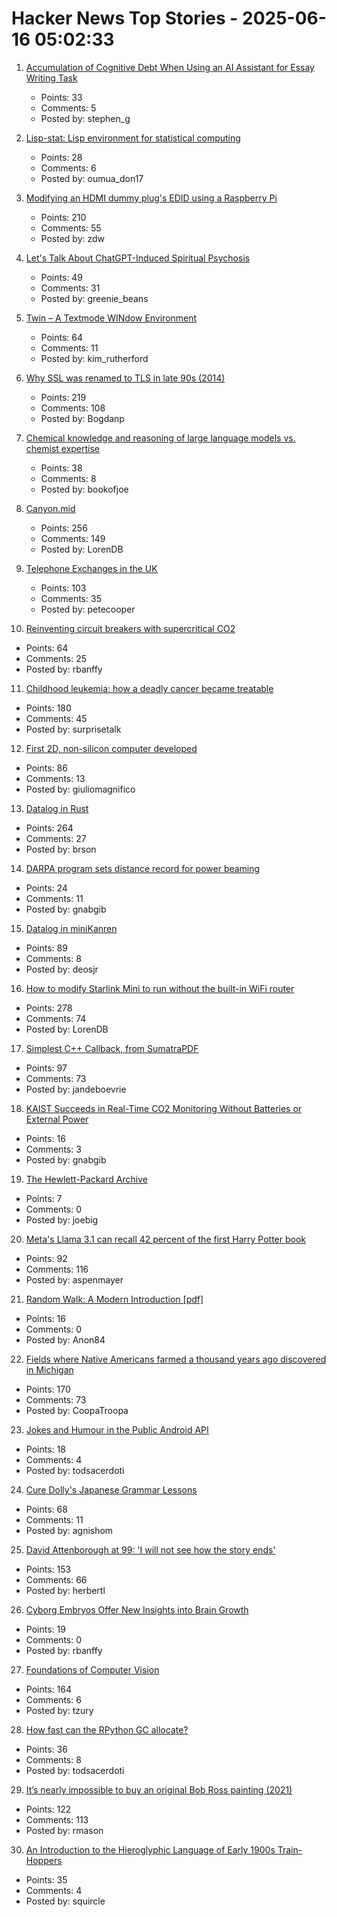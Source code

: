 # Hacker News Top Stories - 2025-06-16 05:02:33

1. [Accumulation of Cognitive Debt When Using an AI Assistant for Essay Writing Task](https://arxiv.org/abs/2506.08872)
   - Points: 33
   - Comments: 5
   - Posted by: stephen_g

2. [Lisp-stat: Lisp environment for statistical computing](https://lisp-stat.dev/about/)
   - Points: 28
   - Comments: 6
   - Posted by: oumua_don17

3. [Modifying an HDMI dummy plug's EDID using a Raspberry Pi](https://www.downtowndougbrown.com/2025/06/modifying-an-hdmi-dummy-plugs-edid-using-a-raspberry-pi/)
   - Points: 210
   - Comments: 55
   - Posted by: zdw

4. [Let's Talk About ChatGPT-Induced Spiritual Psychosis](https://default.blog/p/lets-talk-about-chatgpt-induced-spiritual)
   - Points: 49
   - Comments: 31
   - Posted by: greenie_beans

5. [Twin – A Textmode WINdow Environment](https://github.com/cosmos72/twin)
   - Points: 64
   - Comments: 11
   - Posted by: kim_rutherford

6. [Why SSL was renamed to TLS in late 90s (2014)](https://tim.dierks.org/2014/05/security-standards-and-name-changes-in.html)
   - Points: 219
   - Comments: 108
   - Posted by: Bogdanp

7. [Chemical knowledge and reasoning of large language models vs. chemist expertise](https://www.nature.com/articles/s41557-025-01815-x)
   - Points: 38
   - Comments: 8
   - Posted by: bookofjoe

8. [Canyon.mid](https://canyonmid.com/)
   - Points: 256
   - Comments: 149
   - Posted by: LorenDB

9. [Telephone Exchanges in the UK](https://telephone-exchanges.org.uk/)
   - Points: 103
   - Comments: 35
   - Posted by: petecooper

10. [Reinventing circuit breakers with supercritical CO2](https://spectrum.ieee.org/sf6-gas-replacement)
   - Points: 64
   - Comments: 25
   - Posted by: rbanffy

11. [Childhood leukemia: how a deadly cancer became treatable](https://ourworldindata.org/childhood-leukemia-treatment-history)
   - Points: 180
   - Comments: 45
   - Posted by: surprisetalk

12. [First 2D, non-silicon computer developed](https://www.psu.edu/news/research/story/worlds-first-2d-non-silicon-computer-developed)
   - Points: 86
   - Comments: 13
   - Posted by: giuliomagnifico

13. [Datalog in Rust](https://github.com/frankmcsherry/blog/blob/master/posts/2025-06-03.md)
   - Points: 264
   - Comments: 27
   - Posted by: brson

14. [DARPA program sets distance record for power beaming](https://www.darpa.mil/news/2025/darpa-program-distance-record-power-beaming)
   - Points: 24
   - Comments: 11
   - Posted by: gnabgib

15. [Datalog in miniKanren](https://deosjr.github.io/dynamicland/datalog.html)
   - Points: 89
   - Comments: 8
   - Posted by: deosjr

16. [How to modify Starlink Mini to run without the built-in WiFi router](https://olegkutkov.me/2025/06/15/how-to-modify-starlink-mini-to-run-without-the-built-in-wifi-router/)
   - Points: 278
   - Comments: 74
   - Posted by: LorenDB

17. [Simplest C++ Callback, from SumatraPDF](https://blog.kowalczyk.info/a-stsj/simplest-c-callback-from-sumatrapdf.html)
   - Points: 97
   - Comments: 73
   - Posted by: jandeboevrie

18. [KAIST Succeeds in Real-Time CO2 Monitoring Without Batteries or External Power](https://news.kaist.ac.kr/newsen/html/news/?mode=V&mng_no=47450)
   - Points: 16
   - Comments: 3
   - Posted by: gnabgib

19. [The Hewlett-Packard Archive](https://hparchive.com)
   - Points: 7
   - Comments: 0
   - Posted by: joebig

20. [Meta's Llama 3.1 can recall 42 percent of the first Harry Potter book](https://www.understandingai.org/p/metas-llama-31-can-recall-42-percent)
   - Points: 92
   - Comments: 116
   - Posted by: aspenmayer

21. [Random Walk: A Modern Introduction [pdf]](https://www.math.uchicago.edu/~lawler/srwbook.pdf)
   - Points: 16
   - Comments: 0
   - Posted by: Anon84

22. [Fields where Native Americans farmed a thousand years ago discovered in Michigan](https://www.smithsonianmag.com/smart-news/massive-field-where-native-american-farmers-grew-corn-beans-and-squash-1000-years-ago-discovered-in-michigan-180986758/)
   - Points: 170
   - Comments: 73
   - Posted by: CoopaTroopa

23. [Jokes and Humour in the Public Android API](https://voxelmanip.se/2025/06/14/jokes-and-humour-in-the-public-android-api/)
   - Points: 18
   - Comments: 4
   - Posted by: todsacerdoti

24. [Cure Dolly's Japanese Grammar Lessons](https://kellenok.github.io/cure-script/)
   - Points: 68
   - Comments: 11
   - Posted by: agnishom

25. [David Attenborough at 99: 'I will not see how the story ends'](https://www.thetimes.com/life-style/celebrity/article/david-attenborough-book-extract-age-99-lj3rd2fg7)
   - Points: 153
   - Comments: 66
   - Posted by: herbertl

26. [Cyborg Embryos Offer New Insights into Brain Growth](https://spectrum.ieee.org/embryo-electrode-array)
   - Points: 19
   - Comments: 0
   - Posted by: rbanffy

27. [Foundations of Computer Vision](https://visionbook.mit.edu)
   - Points: 164
   - Comments: 6
   - Posted by: tzury

28. [How fast can the RPython GC allocate?](https://pypy.org/posts/2025/06/rpython-gc-allocation-speed.html)
   - Points: 36
   - Comments: 8
   - Posted by: todsacerdoti

29. [It’s nearly impossible to buy an original Bob Ross painting (2021)](https://thehustle.co/why-its-nearly-impossible-to-buy-an-original-bob-ross-painting)
   - Points: 122
   - Comments: 113
   - Posted by: rmason

30. [An Introduction to the Hieroglyphic Language of Early 1900s Train-Hoppers](https://www.openculture.com/2018/08/hobo-code-introduction-hieroglyphic-language-early-1900s-train-hoppers.html)
   - Points: 35
   - Comments: 4
   - Posted by: squircle

